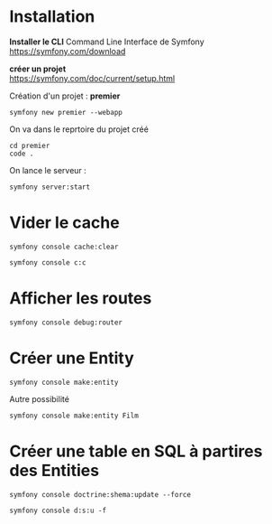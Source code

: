 # Installation

**Installer le CLI**
Command Line Interface de Symfony  
https://symfony.com/download  

**créer un projet**  
https://symfony.com/doc/current/setup.html  


Création d'un projet : **premier**
```
symfony new premier --webapp
```

On va dans le reprtoire du projet créé
```
cd premier
code .
```

On lance le serveur :  
```
symfony server:start
```

# Vider le cache
```
symfony console cache:clear
```
```
symfony console c:c
```

# Afficher les routes
```
symfony console debug:router
```

# Créer une Entity 
```
symfony console make:entity
```
Autre possibilité
```
symfony console make:entity Film
```

# Créer une table en SQL à partires des Entities
 ```
symfony console doctrine:shema:update --force
```
 ```
symfony console d:s:u -f
```